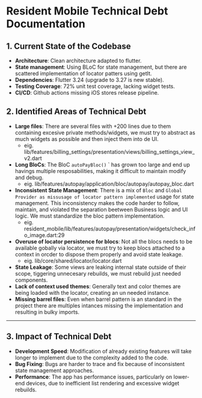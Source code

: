 # Resident Mobile Technical Debt Documentation

## 1. Current State of the Codebase
- **Architecture**: Clean architecture adapted to flutter.
- **State management**: Using BLoC for state management, but there are scattered implementation of locator patters using getIt.
- **Dependencies**: Flutter 3.24 (upgrade to 3.27 is new stable).
- **Testing Coverage**: 72% unit test coverage, lacking widget tests.
- **CI/CD**: Github actions missing iOS stores release pipeline.

## 2. Identified Areas of Technical Debt

- **Large files**: There are several files with +200 lines due to them containing excesive private methods/widgets, we must try to abstract as much widgets as possible and then inject them into de UI.
    - eig. lib/features/billing_settings/presentation/views/billing_settings_view_v2.dart
- **Long BloCs**: The BloC `autoPayBloc()` ` has grown too large and end up havings multiple resposabilities, making it difficult to maintain modify and debug.
    - eig. lib/features/autopay/application/bloc/autopay/autopay_bloc.dart
- **Inconsistent State Management**: There is a mix of `Bloc` and `Global Provider as missusage of locator pattern implemented` usage for state management. This inconsistency makes the code harder to follow, maintain, and violated the separation beetween Business logic and UI logic. We must standardize the bloc pattern implementation.
    - eig. resident_mobile/lib/features/autopay/presentation/widgets/check_info_image.dart:29
- **Overuse of locator persistence for blocs**: Not all the blocs needs to be available gobally via locator, we must try to keep blocs attached to a context in orcder to dispose them properly and avoid state leakage.
    - eig. lib/core/shared/locator/locator.dart
- **State Leakage**: Some views are leaking internal state outside of their scope, tiggering unnecesary rebuilds, we must rebuild just needed components.
- **Lack of context used themes**: Generally text and color themes are being loaded with the locator, creating an un needed instance.
- **Missing barrel files**: Even when barrel pattern is an standard in the project there are multiples intances missing the implementation and resulting in bulky imports.
---

## 3. Impact of Technical Debt

- **Development Speed**: Modification of already existing features  will take longer to implement due to the complexity added to the code.
- **Bug Fixing**: Bugs are harder to trace and fix because of inconsistent state management approaches.
- **Performance**: The app has performance issues, particularly on lower-end devices, due to inefficient list rendering and excessive widget rebuilds.
